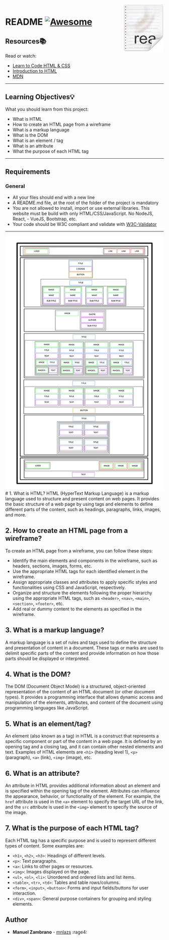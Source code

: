<img src="icon.png" align="right" />

# README [![Awesome](https://cdn.jsdelivr.net/gh/sindresorhus/awesome@d7305f38d29fed78fa85652e3a63e154dd8e8829/media/badge.svg)](https://github.com/sindresorhus/awesome#readme)

## Resources:books:
Read or watch:
* [Learn to Code HTML & CSS](https://learn.shayhowe.com/html-css/)
* [Introduction to HTML](https://developer.mozilla.org/en-US/docs/Learn/HTML/Introduction_to_HTML)
* [MDN](https://developer.mozilla.org/en-US/)
---

## Learning Objectives:bulb:
What you should learn from this project:

- What is HTML
- How to create an HTML page from a wireframe
- What is a markup language
- What is the DOM
- What is an element / tag
- What is an attribute
- What the purpose of each HTML tag
---

## Requirements
### General
- All your files should end with a new line
- A README.md file, at the root of the folder of the project is mandatory
- You are not allowed to install, import or use external libraries. This website must be build with only HTML/CSS/JavaScript. No NodeJS, React, - VueJS, Bootstrap, etc.
- Your code should be W3C compliant and validate with [W3C-Validator](https://github.com/hs-hq/W3C-Validator)
---
<img src="image.jpeg" align="center" />
# 1. What is HTML?
HTML (HyperText Markup Language) is a markup language used to structure and present content on web pages. It provides the basic structure of a web page by using tags and elements to define different parts of the content, such as headings, paragraphs, links, images, and more.

## 2. How to create an HTML page from a wireframe?
To create an HTML page from a wireframe, you can follow these steps:
   - Identify the main elements and components in the wireframe, such as headers, sections, images, forms, etc.
   - Use the appropriate HTML tags for each identified element in the wireframe.
   - Assign appropriate classes and attributes to apply specific styles and functionalities using CSS and JavaScript, respectively.
   - Organize and structure the elements following the proper hierarchy using the appropriate HTML tags, such as `<header>`, `<nav>`, `<main>`, `<section>`, `<footer>`, etc.
   - Add real or dummy content to the elements as specified in the wireframe.

## 3. What is a markup language?
A markup language is a set of rules and tags used to define the structure and presentation of content in a document. These tags or marks are used to delimit specific parts of the content and provide information on how those parts should be displayed or interpreted.

## 4. What is the DOM?
The DOM (Document Object Model) is a structured, object-oriented representation of the content of an HTML document (or other document types). It provides a programming interface that allows dynamic access and manipulation of the elements, attributes, and content of the document using programming languages like JavaScript.

## 5. What is an element/tag?
An element (also known as a tag) in HTML is a construct that represents a specific component or part of the content in a web page. It is defined by an opening tag and a closing tag, and it can contain other nested elements and text. Examples of HTML elements are `<h1>` (heading level 1), `<p>` (paragraph), `<a>` (link), `<img>` (image), etc.

## 6. What is an attribute?
An attribute in HTML provides additional information about an element and is specified within the opening tag of the element. Attributes can influence the appearance, behavior, or functionality of the element. For example, the `href` attribute is used in the `<a>` element to specify the target URL of the link, and the `src` attribute is used in the `<img>` element to specify the source of the image.

## 7. What is the purpose of each HTML tag?
Each HTML tag has a specific purpose and is used to represent different types of content. Some examples are:
   - `<h1>`, `<h2>`, `<h3>`: Headings of different levels.
   - `<p>`: Text paragraphs.
   - `<a>`: Links to other pages or resources.
   - `<img>`: Images displayed on the page.
   - `<ul>`, `<ol>`, `<li>`: Unordered and ordered lists and list items.
   - `<table>`, `<tr>`, `<td>`: Tables and table rows/columns.
   - `<form>`, `<input>`, `<button>`: Forms and input fields/buttons for user interaction.
   - `<div>`, `<span>`: General purpose containers for grouping and styling elements.

## Author
- **Manuel Zambrano** - [mnlazs](https://github.com/mnlazs) :rage4:
